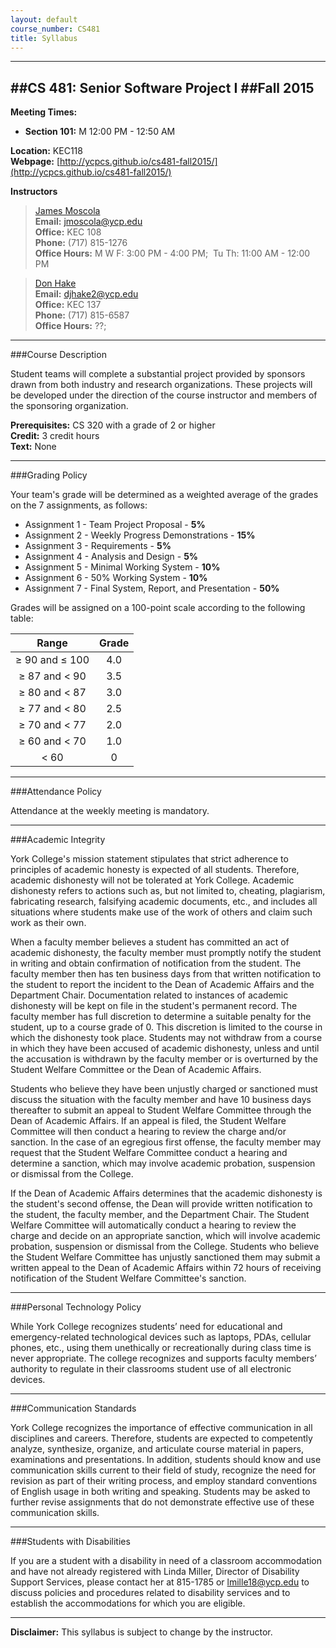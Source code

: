```yaml
---
layout: default
course_number: CS481
title: Syllabus
---
```


------------------
##CS 481: Senior Software Project I
##Fall 2015
------------------

**Meeting Times:**

 - **Section 101:**  M        12:00 PM - 12:50 AM <br>
 
**Location:** KEC118<br>
**Webpage:**  [http://ycpcs.github.io/cs481-fall2015/](http://ycpcs.github.io/cs481-fall2015/)

**Instructors**

>[James Moscola](http://faculty.ycp.edu/~jmoscola/)<br>
**Email:** <jmoscola@ycp.edu><br>
**Office:** KEC 108<br>
**Phone:** (717) 815-1276<br>
**Office Hours:** M W F: 3:00 PM - 4:00 PM; 		          Tu Th: 11:00 AM - 12:00 PM

>[Don Hake](??)<br>
**Email:** <djhake2@ycp.edu><br>
**Office:** KEC 137<br>
**Phone:** (717) 815-6587<br>
**Office Hours:** ??; 


------------------
###Course Description


Student teams will complete a substantial project provided by sponsors drawn from both industry and research organizations. These projects will be developed under the direction of the course instructor and members of the sponsoring organization.

**Prerequisites:**  CS 320 with a grade of 2 or higher<br>
**Credit:**		3 credit hours<br>
**Text:**  None

------------------
###Grading Policy

Your team's grade will be determined as a weighted average of the grades on the 7 assignments, as follows:

-   Assignment 1 - Team Project Proposal - **5%**
-   Assignment 2 - Weekly Progress Demonstrations - **15%**
-   Assignment 3 - Requirements - **5%**
-   Assignment 4 - Analysis and Design - **5%**
-   Assignment 5 - Minimal Working System - **10%**
-   Assignment 6 - 50% Working System - **10%**
-   Assignment 7 - Final System, Report, and Presentation - **50%**

Grades will be assigned on a 100-point scale according to the following table:

| Range             |  Grade   |
|:-----------------:|:--------:|
| ≥ 90 and ≤ 100    |   4.0    |
| ≥ 87 and &lt; 90  |   3.5    |
| ≥ 80 and &lt; 87  |   3.0    |
| ≥ 77 and &lt; 80  |   2.5    |
| ≥ 70 and &lt; 77  |   2.0    |
| ≥ 60 and &lt; 70  |   1.0    |
| &lt; 60           |    0     |


------------------
###Attendance Policy

Attendance at the weekly meeting is mandatory.

------------------
###Academic Integrity

York College's mission statement stipulates that strict adherence to
principles of academic honesty is expected of all students. Therefore,
academic dishonesty will not be tolerated at York College. Academic
dishonesty refers to actions such as, but not limited to, cheating,
plagiarism, fabricating research, falsifying academic documents, etc.,
and includes all situations where students make use of the work of others
and claim such work as their own.

When a faculty member believes a student has committed an act of academic
dishonesty, the faculty member must promptly notify the student in writing
and obtain confirmation of notification from the student.  The faculty
member then has ten business days from that written notification to
the student to report the incident to the Dean of Academic Affairs and
the Department Chair. Documentation related to instances of academic
dishonesty will be kept on file in the student's permanent record. The
faculty member has full discretion to determine a suitable penalty for
the student, up to a course grade of 0.  This discretion is limited to
the course in which the dishonesty took place.  Students may not withdraw
from a course in which they have been accused of academic dishonesty,
unless and until the accusation is withdrawn by the faculty member or
is overturned by the Student Welfare Committee or the Dean of Academic
Affairs.

Students who believe they have been unjustly charged or sanctioned must
discuss the situation with the faculty member and have 10 business
days thereafter to submit an appeal to Student Welfare Committee
through the Dean of Academic Affairs. If an appeal is filed, the
Student Welfare Committee will then conduct a hearing to review the
charge and/or sanction.  In the case of an egregious first offense, the
faculty member may request that the Student Welfare Committee conduct a
hearing and determine a sanction, which may involve academic probation,
suspension or dismissal from the College.

If the Dean of Academic Affairs determines that the academic dishonesty is
the student's second offense, the Dean will provide written notification
to the student, the faculty member, and the Department Chair. The Student
Welfare Committee will automatically conduct a hearing to review the
charge and decide on an appropriate sanction, which will involve academic
probation, suspension or dismissal from the College. Students who believe
the Student Welfare Committee has unjustly sanctioned them may submit
a written appeal to the Dean of Academic Affairs within 72 hours of
receiving notification of the Student Welfare Committee's sanction.

------------------
###Personal Technology Policy

While York College recognizes students’ need for educational and emergency-related technological devices such as laptops, PDAs, cellular phones, etc., using them unethically or recreationally during class time is never appropriate.  The college recognizes and supports faculty members’ authority to regulate in their classrooms student use of all electronic devices.


------------------
###Communication Standards

York College recognizes the importance of effective communication in all disciplines and careers.  Therefore, students are expected to competently analyze, synthesize, organize, and articulate course material in papers, examinations and presentations.  In addition, students should know and use communication skills current to their field of study, recognize the need for revision as part of their writing process, and employ standard conventions of English usage in both writing and speaking.  Students may be asked to further revise assignments that do not demonstrate effective use of these communication skills.


------------------
###Students with Disabilities

If you are a student with a disability in need of a classroom accommodation and have not already registered with Linda Miller, Director of Disability Support Services, please contact her at 815-1785 or [lmille18@ycp.edu](mailto:lmille18@ycp.edu) to discuss policies and procedures related to disability services and to establish the accommodations for which you are eligible.

------------------

**Disclaimer:**	This syllabus is subject to change by the instructor.
